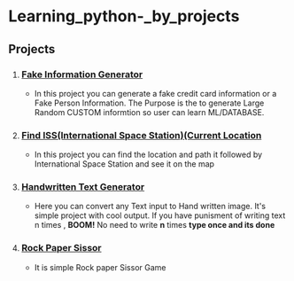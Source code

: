 # Learning_python-_by_projects

## Projects 
1. ### [**Fake Information Generator**](https://github.com/from-iqwerty-import-IQ/Learning_python_by_projects/tree/main/Fake%20Information%20Generator)
    * In this project you can generate a fake credit card information or a Fake Person Information. The Purpose is the to generate Large Random CUSTOM informtion so user can learn ML/DATABASE. 

2. ### [**Find ISS(International Space Station)(Current  Location**](https://github.com/from-iqwerty-import-IQ/Learning_python_by_projects/tree/main/Find%20ISS%20location%20)
    * In this project you can find the location and path it followed by International Space Station and see it on the map

3. ### [**Handwritten Text Generator**](https://github.com/from-iqwerty-import-IQ/Learning_python_by_projects/tree/main/Handwritten%20Text%20generator%20)
    * Here you can convert any Text input to Hand written image. It's simple project with cool output. If you have punisment of writing text n times , **BOOM!** No need to write **n** times **type once and its done**

4. ###  [**Rock Paper Sissor**](https://github.com/from-iqwerty-import-IQ/Learning_python_by_projects/tree/main/Rock%20Paper%20Sissor)
    * It is simple Rock paper Sissor Game

